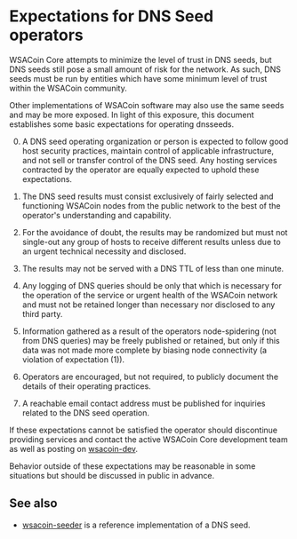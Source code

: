 Expectations for DNS Seed operators
====================================

WSACoin Core attempts to minimize the level of trust in DNS seeds,
but DNS seeds still pose a small amount of risk for the network.
As such, DNS seeds must be run by entities which have some minimum
level of trust within the WSACoin community.

Other implementations of WSACoin software may also use the same
seeds and may be more exposed. In light of this exposure, this
document establishes some basic expectations for operating dnsseeds.

0. A DNS seed operating organization or person is expected to follow good
host security practices, maintain control of applicable infrastructure,
and not sell or transfer control of the DNS seed. Any hosting services
contracted by the operator are equally expected to uphold these expectations.

1. The DNS seed results must consist exclusively of fairly selected and
functioning WSACoin nodes from the public network to the best of the
operator's understanding and capability.

2. For the avoidance of doubt, the results may be randomized but must not
single-out any group of hosts to receive different results unless due to an
urgent technical necessity and disclosed.

3. The results may not be served with a DNS TTL of less than one minute.

4. Any logging of DNS queries should be only that which is necessary
for the operation of the service or urgent health of the WSACoin
network and must not be retained longer than necessary nor disclosed
to any third party.

5. Information gathered as a result of the operators node-spidering
(not from DNS queries) may be freely published or retained, but only
if this data was not made more complete by biasing node connectivity
(a violation of expectation (1)).

6. Operators are encouraged, but not required, to publicly document the
details of their operating practices.

7. A reachable email contact address must be published for inquiries
related to the DNS seed operation.

If these expectations cannot be satisfied the operator should
discontinue providing services and contact the active WSACoin
Core development team as well as posting on
[wsacoin-dev](https://groups.google.com/forum/#!forum/wsacoin-dev).

Behavior outside of these expectations may be reasonable in some
situations but should be discussed in public in advance.

See also
----------
- [wsacoin-seeder](https://github.com/pooler/wsacoin-seeder) is a reference implementation of a DNS seed.
